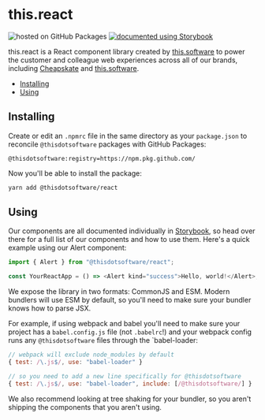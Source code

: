 <h1>this.react</h1>

<p>
  <img src="https://img.shields.io/badge/-GitHub%20packages-blue" alt="hosted on GitHub Packages" />

  <a href="https://thisdotreact.web.app">
    <img src="https://img.shields.io/badge/-Storybook-blue" alt="documented using Storybook" />
  </a>
</p>

this.react is a React component library created by [this.software] to power the
customer and colleague web experiences across all of our brands, including
[Cheapskate] and [this.software].

- [Installing](#installing)
- [Using](#using)

## Installing

Create or edit an `.npmrc` file in the same directory as your `package.json`
to reconcile `@thisdotsoftware` packages with GitHub Packages:

```
@thisdotsoftware:registry=https://npm.pkg.github.com/
```

Now you'll be able to install the package:

```sh
yarn add @thisdotsoftware/react
```

## Using

Our components are all documented individually in [Storybook], so head over
there for a full list of our components and how to use them. Here's a quick
example using our Alert component:

```js
import { Alert } from "@thisdotsoftware/react";

const YourReactApp = () => <Alert kind="success">Hello, world!</Alert>;
```

We expose the library in two formats: CommonJS and ESM. Modern bundlers will
use ESM by default, so you'll need to make sure your bundler knows how to parse
JSX.

For example, if using webpack and babel you'll need to make sure your project
has a `babel.config.js` file (not `.babelrc`!) and your webpack config runs
any `@thisdotsoftware` files through the `babel-loader:

```js
// webpack will exclude node_modules by default
{ test: /\.js$/, use: "babel-loader" }

// so you need to add a new line specifically for @thisdotsoftware
{ test: /\.js$/, use: "babel-loader", include: [/@thisdotsoftware/] }
```

We also recommend looking at tree shaking for your bundler, so you aren't
shipping the components that you aren't using.

[cheapskate]: https://cheapskate.io
[this.software]: https://this.software
[storybook]: https://thisdotreact.web.app
